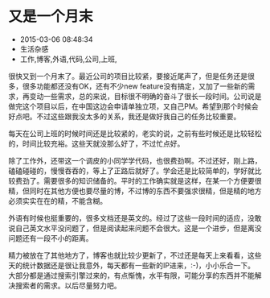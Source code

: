 # 又是一个月末
- 2015-03-06 08:48:34
- 生活杂感
- 工作,博客,外语,代码,公司,上班,

<!--markdown-->很快又到一个月末了。最近公司的项目比较紧，要接近尾声了，但是任务还是很多，很多功能都还没有OK，还有不少new feature没有搞定，又加了一些新的需求，再变动一些需求，总的来说，目标很不明确的奋斗了很长一段时间。公司说是做完这个项目以后，在中国这边会申请单独立项，又自己PM。希望到那个时候会好点吧。不过这些跟我没太多的关系，我还是做好我自己的任务比较重要。


<!--more-->


每天在公司上班的时候时间还是比较紧的，老实的说，之前有些时候还是比较轻松的，时间比较充裕。这些天就没那么好了，不过忙点好。

除了工作外，还带这一个调皮的小同学学代码，也很费劲啊。不过还好，刚上路，磕磕碰碰的，慢慢吞吞的，等上了正路后就好了。学会还是比较简单的，学好就比较费劲了。需要很多的知识储备的。平时的工作确实就是这样，在某一个方便要很精，但同时在其他方便也要尽量的博，不过博的东西不要强求很精，但是精的地方必须实实在在的精，不能含糊。

外语有时候也挺重要的，很多文档还是英文的。经过了这些一段时间的适应，没敢说自己英文水平没问题了，但是阅读起来问题不会很大。这是一个进步，但是离没问题还有一段不小的距离。

精力被放在了其他地方了，博客也就比较少更新了，不过还是每天上来看看，这些天的统计数据还是很让我意外，每天都有一些新的IP进来，:-)，小小乐合一下。大部分都是通过搜索引擎过来的，有点惭愧，水平有限，可能分享的东西并不能解决搜索者的需求。以后尽量努力吧。